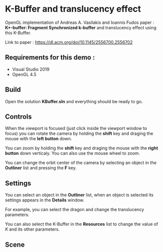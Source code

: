 # K-Buffer and translucency effect

OpenGL implementation of Andreas A. Vasilakis and Ioannis Fudos paper : __K+-buffer: Fragment Synchronized k-buffer__ and translucency effect using this K-Buffer.

Link to paper : https://dl.acm.org/doi/10.1145/2556700.2556702

## Requirements for this demo : 
- Visual Studio 2019
- OpenGL 4.5

## Build

Open the solution __KBuffer.sln__ and everything should be ready to go.

## Controls

When the viewport is focused (just click inside the viewport window to focus) you can rotate the camera by holding the __shift__ key and draging the mouse with the __left button__ down.

You can zoom by holding the __shift__ key and draging the mouse with the __right button__ down verticaly. You can also use the mouse wheel to zoom.

You can change the orbit center of the camera by selecting an object in the __Outliner__ list and pressing the __F__ key.

## Settings

You can select an object in the __Outliner__ list, when an object is selected its settings appears in the __Details__ window.

For example, you can select the dragon and change the translucency parameters.

You can also select the K-Buffer in the __Resources__ list to change the value of *K* and its other parameters.

## Scene


